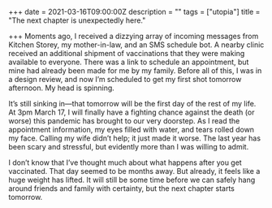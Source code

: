 +++
date = 2021-03-16T09:00:00Z
description = ""
tags = ["utopia"]
title = "The next chapter is unexpectedly here."

+++
Moments ago, I received a dizzying array of incoming messages from Kitchen Storey, my mother-in-law, and an SMS schedule bot. A nearby clinic received an additional shipment of vaccinations that they were making available to everyone. There was a link to schedule an appointment, but mine had already been made for me by my family. Before all of this, I was in a design review, and now I’m scheduled to get my first shot tomorrow afternoon. My head is spinning.

It’s still sinking in—that tomorrow will be the first day of the rest of my life. At 3pm March 17, I will finally have a fighting chance against the death (or worse) this pandemic has brought to our very doorstep. As I read the appointment information, my eyes filled with water, and tears rolled down my face. Calling my wife didn’t help; it just made it worse. The last year has been scary and stressful, but evidently more than I was willing to admit.

I don’t know that I’ve thought much about what happens after you get vaccinated. That day seemed to be months away. But already, it feels like a huge weight has lifted. It will still be some time before we can safely hang around friends and family with certainty, but the next chapter starts tomorrow.
